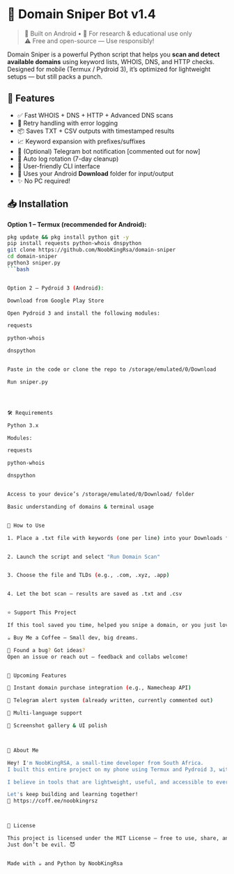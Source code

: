# 🔫 Domain Sniper Bot v1.4

> 📱 Built on Android • 🧪 For research & educational use only  
> ⚠️ Free and open-source — Use responsibly!

Domain Sniper is a powerful Python script that helps you **scan and detect available domains** using keyword lists, WHOIS, DNS, and HTTP checks. Designed for mobile (Termux / Pydroid 3), it’s optimized for lightweight setups — but still packs a punch.


## 🚀 Features

- ✅ Fast WHOIS + DNS + HTTP + Advanced DNS scans
- 🔄 Retry handling with error logging
- 📦 Saves TXT + CSV outputs with timestamped results
- 📈 Keyword expansion with prefixes/suffixes
- 🔔 (Optional) Telegram bot notification [commented out for now]
- 🧼 Auto log rotation (7-day cleanup)
- 🎨 User-friendly CLI interface
- 📁 Uses your Android **Download** folder for input/output
- ✨ No PC required!



## 📥 Installation

**Option 1 – Termux (recommended for Android):**

```bash
pkg update && pkg install python git -y
pip install requests python-whois dnspython
git clone https://github.com/NoobKingRsa/domain-sniper
cd domain-sniper
python3 sniper.py
```bash


Option 2 – Pydroid 3 (Android):

Download from Google Play Store

Open Pydroid 3 and install the following modules:

requests

python-whois

dnspython


Paste in the code or clone the repo to /storage/emulated/0/Download

Run sniper.py




🛠 Requirements

Python 3.x

Modules:

requests

python-whois

dnspython


Access to your device’s /storage/emulated/0/Download/ folder

Basic understanding of domains & terminal usage


🧪 How to Use

1. Place a .txt file with keywords (one per line) into your Downloads folder


2. Launch the script and select "Run Domain Scan"


3. Choose the file and TLDs (e.g., .com, .xyz, .app)


4. Let the bot scan — results are saved as .txt and .csv


⭐ Support This Project

If this tool saved you time, helped you snipe a domain, or you just love cool open-source mobile stuff:

☕ Buy Me a Coffee — Small dev, big dreams.

📩 Found a bug? Got ideas?
Open an issue or reach out — feedback and collabs welcome!


🔮 Upcoming Features

🛒 Instant domain purchase integration (e.g., Namecheap API)

🔔 Telegram alert system (already written, currently commented out)

💬 Multi-language support

📸 Screenshot gallery & UI polish



🙋 About Me

Hey! I'm NoobKingRSA, a small-time developer from South Africa.
I built this entire project on my phone using Termux and Pydroid 3, with zero funding and a lot of coffee.

I believe in tools that are lightweight, useful, and accessible to everyone — even if you don’t have a PC.

Let's keep building and learning together!
🖤 https://coff.ee/noobkingrsz



📄 License

This project is licensed under the MIT License — free to use, share, and modify.
Just don’t be evil. 😈


Made with ☕ and Python by NoobKingRsa
